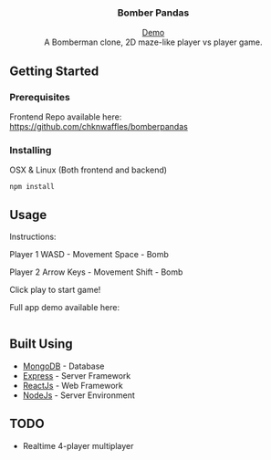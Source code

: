 <h3 align="center">Bomber Pandas</h3>

<p align="center">
    <a href="url">Demo</a>
    <br>
    A Bomberman clone, 2D maze-like player vs player game.
    <br>
</p>

## Getting Started
### Prerequisites
Frontend Repo available here: https://github.com/chknwaffles/bomberpandas

### Installing
OSX & Linux (Both frontend and backend)
```
npm install
```

## Usage
Instructions:

Player 1
WASD - Movement
Space - Bomb

Player 2
Arrow Keys - Movement
Shift - Bomb

Click play to start game!

Full app demo available here:
```
```

## Built Using
- [MongoDB](https://www.mongodb.com/) - Database
- [Express](https://expressjs.com/) - Server Framework
- [ReactJs](https://reactjs.org/) - Web Framework
- [NodeJs](https://nodejs.org/en/) - Server Environment

## TODO
- Realtime 4-player multiplayer
